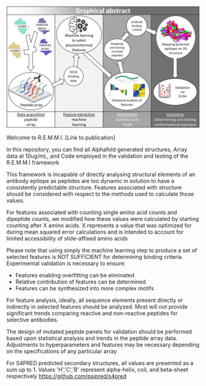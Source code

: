 
![Abstract](abstract.png)

Welcome to R.E.M.M.I. 
[Link to publication]

In this repository, you can find all Alphafold generated structures, Array data at 10ug/mL, and Code employed in the validation and testing of the R.E.M.M.I framework

This framework is incapable of directly analysing structural elements of an antibody epitope as peptides are too dynamic in solution to have a consistently predictable structure. Features associated with structure should be considered with respect to the methods used to calculate those values.

For features associated with counting single amino acid counts and dipeptide counts, we modified how these values were calculated by starting counting after X amino acids. X represents a value that was optimized for during mean squared error calculations and is intended to account for limited accessibility of slide-affixed amino acids

Please note that using simply the machine learning step to produce a set of selected features is NOT SUFFICIENT for determining binding criteria. Experimental validation is necessary to ensure:

- Features enabling overfitting can be eliminated
- Relative contribution of features can be determined
- Features can be synthesized into more complex motifs

For feature analysis, ideally, all sequence elements present directly or indirectly in selected features should be analyzed. Most will not provide significant trends comparing reactive and non-reactive peptides for selective antibodies.

The design of mutated peptide panels for validation should be performed based upon statistical analysis and trends in the peptide array data. Adjustments to hyperparameters and features may be necessary depending on the specifications of any particular array

For S4PRED predicted secondary structures, all values are presented as a sum up to 1. Values 'H','C','B' represent alpha-helix, coil, and beta-sheet respectively
https://github.com/psipred/s4pred

